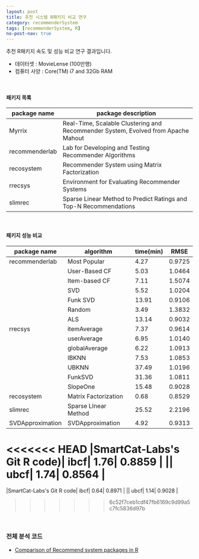 ```yaml
---
layout: post
title: 추천 시스템 R패키지 비교 연구  
category: recommenderSystem 
tags: [recommenderSystem, R]
no-post-nav: true
---
```


추천 R패키지 속도 및 성능 비교 연구 결과입니다.
* 데이터셋 : MovieLense (100만행)
* 컴퓨터 사양 : Core(TM) i7 and 32Gb RAM

<br>

#### 패키지 목록

|  package name | package description  |
| ------------ | ------------ |
| Myrrix | Real-Time, Scalable Clustering and Recommender System, Evolved from Apache Mahout |
| recommenderlab | Lab for Developing and Testing Recommender Algorithms |
| recosystem | Recommender System using Matrix Factorization |
| rrecsys | Environment for Evaluating Recommender Systems |
| slimrec | Sparse Linear Method to Predict Ratings and Top-N Recommendations |

<br>

#### 패키지 성능 비교 

| package name | algorithm | time(min) | RMSE |
|------------- | ----------| --------- | ---- |
|recommenderlab|Most Popular| 4.27| 0.9725 |
|| User-Based CF| 5.03| 1.0464 |
|| Item-based CF| 7.11| 1.5074 |
|| SVD| 5.52| 1.0204 |
|| Funk SVD| 13.91| 0.9106 |
|| Random| 3.49| 1.3832 |
|| ALS| 13.14| 0.9032 |
|rrecsys| itemAverage| 7.37| 0.9614 |
|| userAverage| 6.95| 1.0140 |
|| globalAverage| 6.22| 1.0913 |
|| IBKNN| 7.53| 1.0853 |
|| UBKNN| 37.49| 1.0196 |
|| FunkSVD| 31.36| 1.0811 |
|| SlopeOne| 15.48| 0.9028 |
|recosystem|Matrix Factorization|0.68| 0.8529 |
|slimrec| Sparse LInear Method| 25.52| 2.2196 |
|SVDApproximation| SVDApproximation| 4.92| 0.9313 |
<<<<<<< HEAD
|SmartCat-Labs's Git R code)| ibcf| 1.76| 0.8859 |
|| ubcf| 1.74| 0.8564 |
=======
|SmartCat-Labs's Git R code| ibcf| 0.64| 0.8971 |
|| ubcf| 1.14| 0.9028 |
>>>>>>> 6c52f7ceb1cdf47fb6169c9d99a5c7fc5836d97b

<br>

### 전체 분석 코드

* [Comparison of Recommend system packages in R](https://github.com/2econsulting/2econsulting.github.io/blob/master/_posts_w_code/Comparison_Of_RecommendSystem.R)

<br>